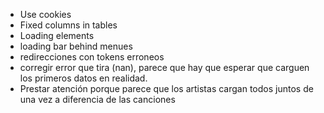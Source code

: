 * Use cookies
* Fixed columns in tables 
* Loading elements
* loading bar behind menues
* redirecciones con tokens erroneos
* corregir error que tira (nan), parece que hay que esperar que carguen los primeros datos en realidad. 
* Prestar atención porque parece que los artistas cargan todos juntos de una vez a diferencia de las canciones